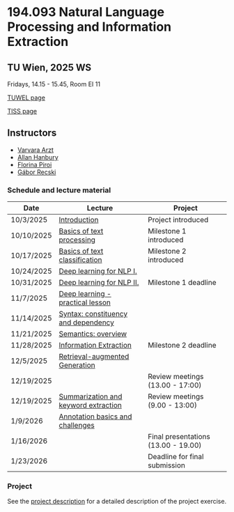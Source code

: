# 194.093 Natural Language Processing and Information Extraction 
## TU Wien, 2025 WS

Fridays, 14.15 - 15.45, Room EI 11

[TUWEL page](https://tuwel.tuwien.ac.at/course/view.php?id=76899)

[TISS page](https://tiss.tuwien.ac.at/course/educationDetails.xhtml?dswid=9426&dsrid=505&semester=2025W&courseNr=194093)

## Instructors

- [Varvara Arzt](https://tiss.tuwien.ac.at/person/314093)
- [Allan Hanbury](https://tiss.tuwien.ac.at/person/48222.html)
- [Florina Piroi](https://tiss.tuwien.ac.at/person/239780.html)
- [Gábor Recski](https://tiss.tuwien.ac.at/person/336863.html)


### Schedule and lecture material

Date|Lecture|Project|
----|-----|--|
10/3/2025 |  [Introduction](lectures/00_Introduction) | Project introduced |
10/10/2025 | [Basics of text processing](lectures/01_Text_processing) | Milestone 1 introduced |
10/17/2025 | [Basics of text classification](lectures/02_Text_classification) | Milestone 2 introduced |
10/24/2025 | [Deep learning for NLP I.](lectures/03_Deep_learning_basics) | |
10/31/2025  | [Deep learning for NLP II.](lectures/04_Deep_learning_LMs_RNNs) | Milestone 1 deadline |
11/7/2025 | [Deep learning - practical lesson](lectures/05_Deep_learning_practical_lesson) | |
11/14/2025 | [Syntax: constituency and dependency](lectures/06_Syntax) | |
11/21/2025 | [Semantics: overview](lectures/07_Semantics) | |
11/28/2025 | [Information Extraction](lectures/08_Information_Extraction) | Milestone 2 deadline |
12/5/2025 | [Retrieval-augmented Generation](lectures/09_RAG) | |
12/19/2025 | | Review meetings (13.00 - 17:00) |
12/19/2025 | [Summarization and keyword extraction](lectures/10_Summarization) | Review meetings (9.00 - 13:00) |
1/9/2026 | [Annotation basics and challenges](lectures/11_Annotation) | |
1/16/2026 | | Final presentations (13.00 - 19.00) |
1/23/2026 | | Deadline for final submission |



### Project

See the [project description](project/NLP_IE_2025WS_Exercise.pdf) for a detailed
description of the project exercise.
